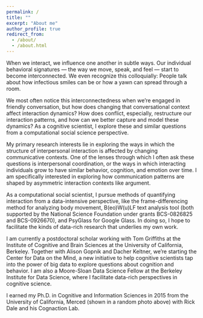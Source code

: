 ```yaml
---
permalink: /
title: ""
excerpt: "About me"
author_profile: true
redirect_from:
  - /about/
  - /about.html
---
```


When we interact, we influence one another in subtle ways. Our individual behavioral signatures — the way we move, speak, and feel — start to become interconnected. We even recognize this colloquially:  People talk about how infectious smiles can be or how a yawn can spread through a room.

We most often notice this interconnectedness when we’re engaged in friendly conversation, but how does changing that conversational context affect interaction dynamics? How does conflict, especially, restructure our interaction patterns, and how can we better capture and model these dynamics?  As a cognitive scientist, I explore these and similar questions from a computational social science perspective.

My primary research interests lie in exploring the ways in which the structure of interpersonal interaction is affected by changing communicative contexts.  One of the lenses through which I often ask these questions is interpersonal coordination, or the ways in which interacting individuals grow to have similar behavior, cognition, and emotion over time.  I am specifically interested in exploring how communication patterns are shaped by asymmetric interaction contexts like argument.

As a computational social scientist, I pursue methods of quantifying interaction from a data-intensive perspective, like the frame-differencing method for analyzing body movement, B(eo)W(u)LF text analysis tool (both supported by the National Science Foundation under grants BCS-0826825 and BCS-0926670), and PsyGlass for Google Glass. In doing so, I hope to facilitate the kinds of data-rich research that underlies my own work.

I am currently a postdoctoral scholar working with Tom Griffiths at the Institute of Cognitive and Brain Sciences at the University of California, Berkeley. Together with Alison Gopnik and Dacher Keltner, we’re starting the Center for Data on the Mind, a new initiative to help cognitive scientists tap into the power of big data to explore questions about cognition and behavior. I am also a Moore-Sloan Data Science Fellow at the Berkeley Institute for Data Science, where I facilitate data-rich perspectives in cognitive science.

I earned my Ph.D. in Cognitive and Information Sciences in 2015 from the University of California, Merced (shown in a random photo above) with Rick Dale and his Cognaction Lab.
